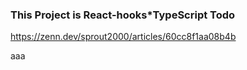 ### This Project is React-hooks*TypeScript Todo 
https://zenn.dev/sprout2000/articles/60cc8f1aa08b4b

aaa